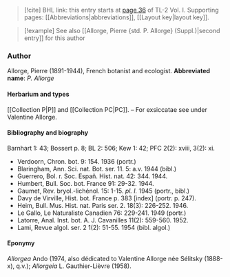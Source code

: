 > [!cite] BHL link: this entry starts at [page 36](https://www.biodiversitylibrary.org/page/33120167) of TL-2 Vol. I.
> Supporting pages: [[Abbreviations|abbreviations]], [[Layout key|layout key]].

> [!example] See also [[Allorge, Pierre {std. P. Allorge} (Suppl.)|second entry]] for this author

### Author

Allorge, Pierre (1891-1944), French botanist and ecologist. 
**Abbreviated name**: *P. Allorge*

#### Herbarium and types

[[Collection P|P]] and [[Collection PC|PC]]. – For exsiccatae see under Valentine Allorge.

#### Bibliography and biography

Barnhart 1: 43; Bossert p. 8; BL 2: 506; Kew 1: 42; PFC 2(2): xviii, 3(2): xi.
- Verdoorn, Chron. bot. 9: 154. 1936 (portr.)
- Blaringham, Ann. Sci. nat. Bot. ser. 11. 5: a.v. 1944 (bibl.)
- Guerrero, Bol. r. Soc. Españ. Hist. nat. 42: 344. 1944.
- Humbert, Bull. Soc. bot. France 91: 29-32. 1944.
- Gaumet, Rev. bryol.-lichénol. 15: 1-15. *pl. I.* 1945 (portr., bibl.)
- Davy de Virville, Hist. bot. France p. 383 \[index\] (portr. p. 247).
- Heim, Bull. Mus. Hist. nat. Paris ser. 2. 18(3): 226-252. 1946.
- Le Gallo, Le Naturaliste Canadien 76: 229-241. 1949 (portr.)
- Latorre, Anal. Inst. bot. A. J. Cavanilles 11(2): 559-560. 1952.
- Lami, Revue algol. ser. 2 1(2): 51-55. 1954 (bibl. algol.)

#### Eponymy

*Allorgea* Ando (1974, also dédicated to Valentine Allorge née Sélitsky (1888-x), q.v.); *Allorgeia* L. Gauthier-Lièvre (1958).


